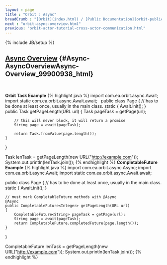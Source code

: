 ```yaml
---
layout : page
title : "Orbit : Async"
breadCrumb : "[Orbit](index.html) / [Public Documentation](orbit-public-documentation.html)"
next : "orbit-async-overview.html"
previous: "orbit-actor-tutorial-cross-actor-communication.html"
---
```

{% include JB/setup %}

[Async Overview](orbit-async-overview.html) {#Async-AsyncOverviewAsync-Overview_99900938_html}
----------


 

**Orbit Task Example** 
{% highlight java %}
import com.ea.orbit.async.Await;
import static com.ea.orbit.async.Await.await;
 
public class Page
{
    // has to be done at least once, usually in the main class.
    static { Await.init(); }
 
    public Task<Integer> getPageLength(URL url)
    {
        Task<String> pageTask = getPage(url);

        // this will never block, it will return a promise
        String page = await(pageTask);

        return Task.fromValue(page.length());
    }
}

Task<Integer> lenTask = getPageLength(new URL("http://example.com"));
System.out.println(lenTask.join());
{% endhighlight %}
**CompletableFuture Example** 
{% highlight java %}
import com.ea.orbit.async.Async;
import com.ea.orbit.async.Await;
import static com.ea.orbit.async.Await.await;

public class Page
{
    // has to be done at least once, usually in the main class.
    static { Await.init(); }

    // must mark CompletableFuture methods with @Async
    @Async
    public CompletableFuture<Integer> getPageLength(URL url)
    {
        CompletableFuture<String> pageTask = getPage(url);
        String page = await(pageTask);
        return CompletableFuture.completedFuture(page.length());
    }
 }

CompletableFuture<Integer> lenTask = getPageLength(new URL("http://example.com"));
System.out.println(lenTask.join());
{% endhighlight %}
